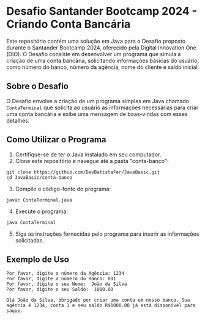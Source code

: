 # Desafio Santander Bootcamp 2024 - Criando Conta Bancária

Este repositório contém uma solução em Java para o Desafio proposto durante o Santander Bootcamp 2024, oferecido pela Digital Innovation One (DIO). O Desafio consiste em desenvolver um programa que simula a criação de uma conta bancária, solicitando informações básicas do usuário, como número do banco, número da agência, nome do cliente e saldo inicial.

## Sobre o Desafio

O Desafio envolve a criação de um programa simples em Java chamado `ContaTerminal` que solicita ao usuário as informações necessárias para criar uma conta bancária e exibe uma mensagem de boas-vindas com esses detalhes.

## Como Utilizar o Programa

1. Certifique-se de ter o Java instalado em seu computador.
2. Clone este repositório e navegue até a pasta "conta-banco":

```
git clone https://github.com/DevBatistaFer/JavaBasic.git
cd JavaBasic/conta-banco
```

3. Compile o código-fonte do programa:

```
javac ContaTerminal.java
```

4. Execute o programa:

```
java ContaTerminal
```

5. Siga as instruções fornecidas pelo programa para inserir as informações solicitadas.

## Exemplo de Uso

```
Por favor, digite o número da Agência: 1234
Por favor, digite o número do Banco: 001
Por favor, digite o seu Nome:  João da Silva
Por favor, digite o seu Saldo:  1000.00

Olá João da Silva, obrigado por criar uma conta em nosso banco. Sua agência é 1234, conta 1 e seu saldo R$1000.00 já está disponível para saque.
```
